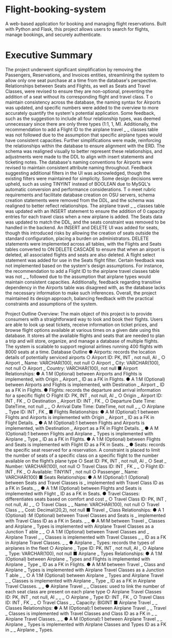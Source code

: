 # Flight-booking-system
A web-based application for booking and managing flight reservations. Built with Python and Flask, this project allows users to search for flights, manage bookings, and securely authenticate.

# Executive Summary
The project underwent significant simplification by removing the Passengers, Reservations, and
Invoices entities, streamlining the system to allow only one seat purchase at a time from the
database's perspective. Relationships between Seats and Flights, as well as Seats and Travel
Classes, were revised to ensure they are non-optional, preventing the addition of a seat without
its corresponding flight and travel class. T o maintain consistency across the database, the
naming syntax for Airports was updated, and specific numbers were added to the overview to
more accurately quantify the system's potential application. Some feedback, such as the
suggestion to include all four relationship types, was deemed unnecessary since there are only
three types (1:1, 1, M). Additionally, the recommendation to add a Flight ID to the
airplane
travel
_
_
classes table was not followed due to the assumption that specific airplane
types would have consistent capacities.
Further simplifications were made, reinforcing the relationships within the database to ensure
alignment with the ERD. The schema was realigned visually to better represent these
relationships, and adjustments were made to the DDL to align with insert statements and
ticketing notes. The database's naming conventions for Airports were revised to maintain
consistent attribute naming throughout. Feedback suggesting additional filters in the UI was
acknowledged, though the existing filters were maintained for simplicity. Some design decisions
were upheld, such as using TINYINT instead of BOOLEAN due to MySQL's automatic
conversion and performance considerations.
T o meet rubric requirements and facilitate database creation on OSU servers, schema creation
statements were removed from the DDL, and the schema was realigned to better reflect
relationships. The airplane
travel
_
_
classes table was updated with an INSERT statement to
ensure the addition of 0 capacity entries for each travel class when a new airplane is added.
The Seats data was updated to match the DDL, and the seats constraint was removed to be
handled in the backend. An INSERT and DELETE UI was added for seats, though this
introduced risks by allowing the creation of seats outside the standard configuration, placing a
burden on administrators. DELETE statements were implemented across all tables, with the
Flights and Seats tables converted to ON DELETE CASCADE to ensure that when an airport is
deleted, all associated flights and seats are also deleted. A flight select statement was added for
use in the Seats flight filter.
Certain feedback was not implemented based on the system's design assumptions. For
instance, the recommendation to add a Flight ID to the airplane
travel
classes table was not
_
_
followed due to the assumption that airplane types would maintain consistent capacities.
Additionally, feedback regarding transitive dependency in the Airports table was disagreed with,
as the database lacks the necessary information to make such inferences. Overall, the project
maintained its design approach, balancing feedback with the practical constraints and
assumptions of the system.

Project Outline
Overview:
The main object of this project is to provide consumers with a straightforward way to look and
book their flights. Users are able to look up seat tickets, receive information on ticket prices, and
browse flight options available at various times on a given date using this database. It stores all
the available flights and seats that are needed to plan a trip and will store, organize, and
manage a database of multiple flights. The system is scalable to support regional airlines
running 400 flights with 8000 seats at a time.
Database Outline
● Airports: records the location details of potentially serviced airports
○ Airport
ID: PK, INT , not null, AI
_
○ Airport
_
Name: VARCHAR(100), not null
○ Airport
_
City: VARCHAR(100), not null
○ Airport
_
Country: VARCHAR(100), not null
■ Airport Relationships:
● A 1:M (Optional) between Airports and Flights is implemented,
with Origin
_
Airport
_
ID as a FK in Flights.
● A 1:M (Optional) between Airports and Flights is implemented,
with Destination
_
Airport
_
ID as a FK in Flights.
● Flights: records the departure and arrival information for a specific flight
○ Flight
ID: PK, INT , not null, AI
_
○ Origin
_
Airport
ID: INT , FK
_
○ Destination
_
Airport
ID: INT , FK
_
○ Departure
Date
Time: DateTime, not null
_
_
○ Arrival
Date
Time: DateTime, not null
_
_
○ Airplane
_
Type
ID: INT , FK
_
■ Flights Relationships:
● A M (Optional):1 between Flights and Airports is implemented with
Origin
_
Airport
_
ID as a FK in Flight
Details.
_
● A M (Optional):1 between Flights and Airports is implemented,
with Destination
_
Airport as a FK in Flight
Details.
_
● A M (Optional):1 between Flights and Airplane
_
Types is
implemented with Airplane
_
Type
_
ID as a FK in Flights.
● A 1:M (Optional) between Flights and Seats is implemented with
Flight
ID as a FK in Seats.
_
● Seats: records the specific seat reserved for a reservation. A constraint is placed to limit
the number of seats of a specific class on a specific flight to the number available on the
flight’s plane type
○ Seat
ID: PK, INT , not null, AI
_
○ Seat
_
Number: VARCHAR(100), not null
○ Travel
Class
ID: INT , FK
_
_
○ Flight
ID: INT , FK
_
○ Available: TINYINT , not null
○ Passenger
_
Name: VARCHAR(100)
■ Seats Relationships:
● A M (Optional):1 (Optional) between Seats and Travel
Classes is
_
implemented with Travel
Class
ID as a FK in Seats._
_
● A 1:M (Optional) between Flights and Seats is implemented with
Flight
_
ID as a FK in Seats.
● Travel
Classes: differentiates seats based on comfort and cost
_
○ Travel
Class
ID: PK, INT , not null, AI
_
_
○ Travel
Class
_
_
Name: VARCHAR(100), not null
○ Travel
Class
_
_
Cost: Decimal(20,2), not null
■ Travel
_
Class Relationships:
● A 1 (Optional) :M (Optional) between Travel
Classes and Seats is
_
implemented with Travel
Class
ID as a FK in Seats.
_
_
● A M:M between Travel
_
Classes and Airplane
_
Types is
implemented with Airplane
Travel
Classes as a Junction T able
_
_
○ A 1:M (Optional) between Travel
Classes and
_
Airplane
Travel
_
_
Classes is implemented with
Travel
Classes
_
_
ID as a FK in Airplane
Travel
Classes.
_
_
● Airplane
_
Types: records the types of airplanes in the fleet
○ Airplane
_
Type
ID: PK, INT , not null, AI
_
○ Aiplane
_
Type: VARCHAR(100), not null
■ Airplane
_
Types Relationships:
● A 1:M (Optional) between Airplane
_
Types and Flights is
implemented with Airplane
_
Type
_
ID as a FK in Flights.
● A M:M between Travel
_
Class and Airplane
_
Types is implemented
with Airplane
Travel
Classes as a Junction T able
_
_
○ A 1:M (Optional) between Airplane
_
Types and
Airplane
Travel
_
_
Classes is implemented with
Airplane
_
Type
_
ID as a FK in Airplane
Travel
Classes.
_
_
● Airplane
Travel
_
_
Classes: used to link the number of each seat class are present on
each plane type
○ Airplane
Travel
Classes
ID: PK, INT , not null, AI
_
_
_
○ Airplane
_
Type
ID: INT , FK
_
○ Travel
Class
ID: INT , FK
_
_
○ Travel
Class
_
_
Capacity: BIGINT
■ Airplane
Travel
_
_
Classes Relationships:
● A M (Optional):1 between Airplane
Travel
_
_
Travel
_
Classes is implemented with Travel
Classes and
Class
ID as a FK in
_
_
Airplane
Travel
Classes.
_
_
● A M (Optional):1 between Airplane
Travel
_
_
Airplane
_
Types is implemented with Airplane
Classes and
Types
ID as a FK in
_
_
Airplane
_
Types.
